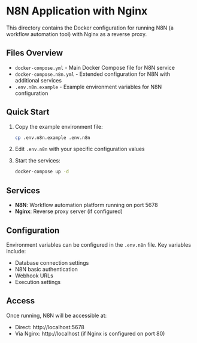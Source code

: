 # N8N Application with Nginx

This directory contains the Docker configuration for running N8N (a workflow automation tool) with Nginx as a reverse proxy.

## Files Overview

- `docker-compose.yml` - Main Docker Compose file for N8N service
- `docker-compose.n8n.yml` - Extended configuration for N8N with additional services
- `.env.n8n.example` - Example environment variables for N8N configuration

## Quick Start

1. Copy the example environment file:
   ```bash
   cp .env.n8n.example .env.n8n
   ```

2. Edit `.env.n8n` with your specific configuration values

3. Start the services:
   ```bash
   docker-compose up -d
   ```

## Services

- **N8N**: Workflow automation platform running on port 5678
- **Nginx**: Reverse proxy server (if configured)

## Configuration

Environment variables can be configured in the `.env.n8n` file. Key variables include:
- Database connection settings
- N8N basic authentication
- Webhook URLs
- Execution settings

## Access

Once running, N8N will be accessible at:
- Direct: http://localhost:5678
- Via Nginx: http://localhost (if Nginx is configured on port 80)
